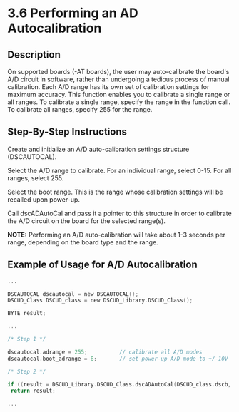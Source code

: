 # 3.6	Performing an AD Autocalibration

## Description

On supported boards \(-AT boards\), the user may auto-calibrate the board's A/D circuit in software, rather than undergoing a tedious process of manual calibration. Each A/D range has its own set of calibration settings for maximum accuracy. This function enables you to calibrate a single range or all ranges. To calibrate a single range, specify the range in the function call. To calibrate all ranges, specify 255 for the range.

## Step-By-Step Instructions

Create and initialize an A/D auto-calibration settings structure \(DSCAUTOCAL\).

Select the A/D range to calibrate. For an individual range, select 0-15. For all ranges, select 255.

Select the boot range. This is the range whose calibration settings will be recalled upon power-up.

Call dscADAutoCal and pass it a pointer to this structure in order to calibrate the A/D circuit on the board for the selected range\(s\).

**NOTE:** Performing an A/D auto-calibration will take about 1-3 seconds per range, depending on the board type and the range.

## Example of Usage for A/D Autocalibration

```c
... 

DSCAUTOCAL dscautocal = new DSCAUTOCAL(); 
DSCUD_Class DSCUD_class = new DSCUD_Library.DSCUD_Class();

BYTE result; 

... 

/* Step 1 */

dscautocal.adrange = 255;          // calibrate all A/D modes 
dscautocal.boot_adrange = 8;       // set power-up A/D mode to +/-10V 

/* Step 2 */

if ((result = DSCUD_Library.DSCUD_Class.dscADAutoCal(DSCUD_class.dscb, ref dscautocal)) != DSCUD_class.DE_NONE)
 return result; 

...
```

